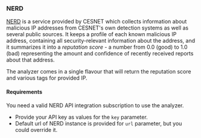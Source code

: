 ### NERD 


[NERD](https://nerd.cesnet.cz/) is a service provided by CESNET which collects information about malicious IP addresses
from CESNET's own detection systems as well as several public sources.
It keeps a profile of each known malicious IP address, containing all security-relevant information about the
address, and it summarizes it into a *reputation score* - a number from 0.0 (good) to 1.0 (bad) representing the amount
and confidence of recently received reports about that address.

The analyzer comes in a single flavour that will return the reputation score and various tags for provided IP.

#### Requirements
You need a valid NERD API integration subscription to use the analyzer.

- Provide your API key as values for the `key` parameter.
- Default url of NERD instance is provided for `url` parameter, but you could override it.